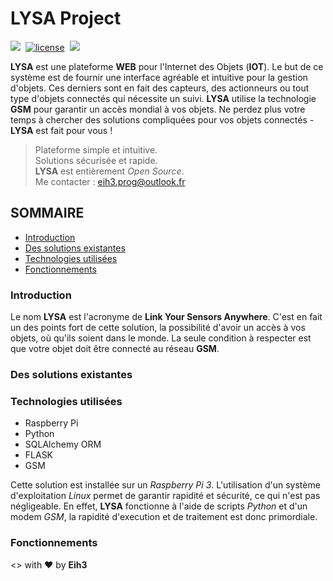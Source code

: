 # LYSA Project

<a href="https://github.com/Eih3/"><img src="https://img.shields.io/twitter/follow/shields_io.svg?style=social&label=Follow"></a>&nbsp;&nbsp;[![license](https://img.shields.io/github/license/mashape/apistatus.svg?maxAge=2592000)]()&nbsp;&nbsp;<img src="https://img.shields.io/badge/statut-%20in%20progress-brightgreen.svg"/>

**LYSA** est une plateforme **WEB** pour l'Internet des Objets (**IOT**). Le but de ce système est de fournir une interface agréable et intuitive pour la gestion d'objets. Ces derniers sont en fait des capteurs, des actionneurs ou tout type d'objets connectés qui nécessite un suivi. **LYSA** utilise la technologie **GSM** pour garantir un accès mondial à vos objets. Ne perdez plus votre temps à chercher des solutions compliquées pour vos objets connectés - **LYSA** est fait pour vous !

> Plateforme simple et intuitive.  
> Solutions sécurisée et rapide.  
> **LYSA** est entièrement *Open Source*.               
> Me contacter : eih3.prog@outlook.fr

## SOMMAIRE

- [Introduction](#introduction)
- [Des solutions existantes](#des-solutions-existantes)
- [Technologies utilisées](#technologies-utilisées)
- [Fonctionnements](#fonctionnements)

### Introduction

Le nom **LYSA** est l'acronyme de **Link Your Sensors Anywhere**. C'est en fait un des points fort de cette solution, la possibilité d'avoir un accès à vos objets, où qu'ils soient dans le monde. La seule condition à respecter est que votre objet doit être connecté au réseau **GSM**. 

### Des solutions existantes

### Technologies utilisées

- Raspberry Pi
- Python
- SQLAlchemy ORM
- FLASK
- GSM

<!-- TODO img bandeau techno -->

Cette solution est installée sur un *Raspberry Pi 3*. L'utilisation d'un système d'exploitation *Linux* permet de garantir rapidité et sécurité, ce qui n'est pas négligeable. En effet, **LYSA** fonctionne à l'aide de scripts *Python* et d'un modem *GSM*, la rapidité d'execution et de traitement est donc primordiale.


### Fonctionnements

<!-- TODO img présentation serveur -->


<> with ❤ by **Eih3**